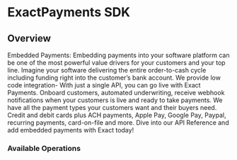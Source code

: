 # ExactPayments SDK

## Overview

Embedded Payments: Embedding payments into your software platform can be one of the most powerful value drivers for your customers and your top line. Imagine your software delivering the entire order-to-cash cycle including funding right into the customer’s bank account. We provide low code integration- With just a single API, you can go live with Exact Payments. Onboard customers, automated underwriting, receive webhook notifications when your customers is live and ready to take payments. We have all the payment types your customers want and their buyers need. Credit and debit cards plus ACH payments, Apple Pay, Google Pay, Paypal, recurring payments, card-on-file and more. Dive into our API Reference and add embedded payments with Exact today!

### Available Operations

